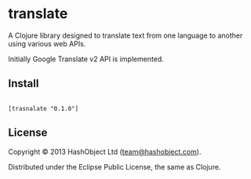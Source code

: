 # translate

A Clojure library designed to translate text from one language to another
using various web APIs.

Initially Google Translate v2 API is implemented.

## Install

```

[trasnalate "0.1.0"]

```

## License

Copyright © 2013 HashObject Ltd (team@hashobject.com).

Distributed under the Eclipse Public License, the same as Clojure.
